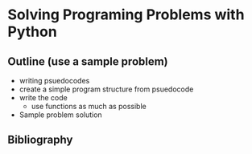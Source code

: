 # Solving Programing Problems with Python

<brief>

## Outline (use a sample problem)

- writing psuedocodes
- create a simple program structure from psuedocode
- write the code
  - use functions as much as possible
- Sample problem solution

## Bibliography

